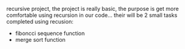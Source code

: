 recursive project, the project is really basic, the purpose is get more comfortable using recursion in our code...
their will be 2 small tasks completed using recusion:

-   fiboncci sequence function
-   merge sort function
